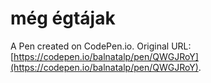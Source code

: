 # még égtájak

A Pen created on CodePen.io. Original URL: [https://codepen.io/balnatalp/pen/QWGJRoY](https://codepen.io/balnatalp/pen/QWGJRoY).


